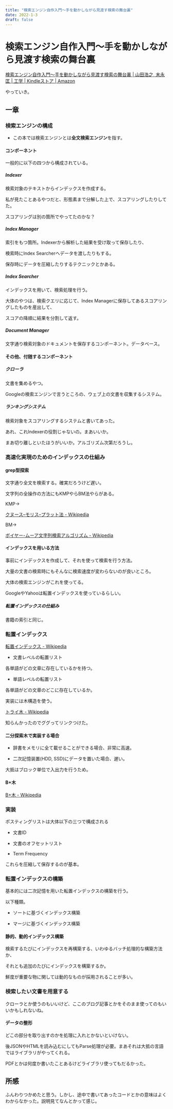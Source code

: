 ```yaml
---
title: "検索エンジン自作入門～手を動かしながら見渡す検索の舞台裏"
date: 2022-1-3
draft: false
---
```

# 検索エンジン自作入門～手を動かしながら見渡す検索の舞台裏



[検索エンジン自作入門～手を動かしながら見渡す検索の舞台裏 | 山田浩之, 末永匡 | 工学 | Kindleストア | Amazon](https://www.amazon.co.jp/dp/B00NUZ32MU/ref=dp-kindle-redirect?_encoding=UTF8&btkr=1)



やっていき。



## 一章



### 検索エンジンの構成



* この本では検索エンジンとは**全文検索エンジン**を指す。



#### コンポーネント



一般的に以下の四つから構成されている。



##### Indexer



検索対象のテキストからインデックスを作成する。



私が見たことあるやつだと、形態素まで分解した上で、スコアリングしたりしてた。



スコアリングは別の箇所でやってたのかな？



##### Index Manager



索引をもつ箇所。Indexerから解析した結果を受け取って保存したり、



検索時にIndex Searcherへデータを渡したりもする。



保存時にデータを圧縮したりするテクニックとかある。



##### Index Searcher



インデックスを用いて、検索処理を行う。



大体のやつは、検索クエリに応じて、Index Managerに保存してあるスコアリングしたものを産出して、



スコアの降順に結果を分割して返す。



##### Document Manager



文字通り検索対象のドキュメントを保存するコンポーネント。データベース。



#### その他、付随するコンポーネント



##### クローラ



文書を集めるやつ。



Googleの検索エンジンで言うところの、ウェブ上の文書を収集するシステム。



##### ランキングシステム



検索対象をスコアリングするシステムと書いてあった。



あれ、これIndexerの役割じゃないの。まあいいか。



まあ切り離しといたほうがいいか。アルゴリズム次第だろうし。



### 高速化実現のためのインデックスの仕組み



#### grep型探索



文字通り全文を検索する。確実だろうけど遅い。



文字列の全操作の方法にもKMPやらBM法やらがある。



KMP->



[クヌース–モリス–プラット法 - Wikipedia](https://ja.wikipedia.org/wiki/%E3%82%AF%E3%83%8C%E3%83%BC%E3%82%B9%E2%80%93%E3%83%A2%E3%83%AA%E3%82%B9%E2%80%93%E3%83%97%E3%83%A9%E3%83%83%E3%83%88%E6%B3%95)



BM->



[ボイヤー-ムーア文字列検索アルゴリズム - Wikipedia](https://ja.wikipedia.org/wiki/%E3%83%9C%E3%82%A4%E3%83%A4%E3%83%BC-%E3%83%A0%E3%83%BC%E3%82%A2%E6%96%87%E5%AD%97%E5%88%97%E6%A4%9C%E7%B4%A2%E3%82%A2%E3%83%AB%E3%82%B4%E3%83%AA%E3%82%BA%E3%83%A0)



#### インデックスを用いる方法



事前にインデックスを作成して、それを使って検索を行う方法。



大量の文書の検索時にもそんなに検索速度が変わらないのが良いところ。



大体の検索エンジンがこれを使ってる。



GoogleやYahooは転置インデックスを使っているらしい。



##### 転置インデックスの仕組み



書籍の索引と同じ。



### 転置インデックス



[転置インデックス - Wikipedia](https://ja.wikipedia.org/wiki/%E8%BB%A2%E7%BD%AE%E3%82%A4%E3%83%B3%E3%83%87%E3%83%83%E3%82%AF%E3%82%B9)



* 文書レベルの転置リスト



各単語がどの文章に存在しているかを持つ。



* 単語レベルの転置リスト



各単語がどの文章のどこに存在しているか。



実装には木構造を使う。



[トライ木 - Wikipedia](https://ja.wikipedia.org/wiki/%E3%83%88%E3%83%A9%E3%82%A4%E6%9C%A8)



知らんかったのでググってリンクつけた。



#### 二分探索木で実装する場合



* 辞書をメモリに全て載せることができる場合、非常に高速。



* 二次記憶装置(HDD, SSD)にデータを置いた場合、遅い。



大抵はブロック単位で入出力を行うため。



#### B+木



[B+木 - Wikipedia](https://ja.wikipedia.org/wiki/B%2B%E6%9C%A8)



### 実装



ポスティングリストは大体以下の三つで構成される



* 文書ID



* 文書のオフセットリスト



* Term Frequency



これらを圧縮して保存するのが基本。



### 転置インデックスの構築



基本的には二次記憶を用いた転置インデックスの構築を行う。



以下種類。



* ソートに基づくインデックス構築



* マージに基づくインデックス構築



#### 静的、動的インデックス構築



検索するたびにインデックスを再構築する、いわゆるバッチ処理的な構築方法か、



それとも追加のたびにインデックスを構築するか。



鮮度が重要な物に関しては動的なものが採用されることが多い。



### 検索したい文書を用意する



クローラとか使うのもいいけど、ここのブログ記事とかをそのまま使ってのもいいかもしれないね。



#### データの整形



どこの部分を取り出すのかを処理に入れとかないといけない。



後JSONやHTMLを読み込むにしてもParse処理が必要。まあそれは大抵の言語ではライブラリがやってくれる。



PDFとかは何度か書いたことあるけどライブラリ使ってもだるかった。



## 所感



ふんわりつかめたと思う。しかし、途中で書いてあったコードとかの意味はよくわからなかった。説明見てなんとかって感じ。
